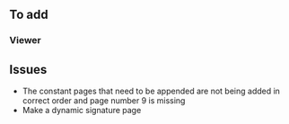 ## To add

### Viewer

## Issues
- The constant pages that need to be appended are not being added in correct order and page number 9 is missing
- Make a dynamic signature page
